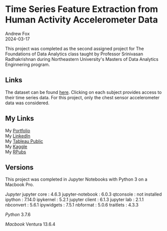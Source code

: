 # Time Series Feature Extraction from Human Activity Accelerometer Data

Andrew Fox
<br>2024-03-17

This project was completed as the second assigned project for The Foundations of Data Analytics class taught by Professor Srinivasan Radhakrishnan during Northeastern University's Masters of Data Analytics Enginnering program.

## Links
The dataset can be found [here](https://www.uni-mannheim.de/dws/research/projects/activity-recognition/dataset/dataset-realworld/). Clicking on each subject provides access to their time series data. For this project, only the chest sensor accelerometer data was considered.

## My Links
My [Portfolio](https://andrewfox1.wordpress.com/data-science/)
<br>
My [LinkedIn](www.linkedin.com/in/ajfandrewjfox)
<br>
My [Tableau Public](https://public.tableau.com/app/profile/andrew.fox3475)
<br>
My [Kaggle](https://www.kaggle.com/andrewjfox)
<br>
My [RPubs](https://rpubs.com/AndrewFox)

## Versions
This project was completed in Jupyter Notebooks with Python 3 on a Macbook Pro.

*Jupyter*
jupyter core     : 4.6.3
jupyter-notebook : 6.0.3
qtconsole        : not installed
ipython          : 7.14.0
ipykernel        : 5.2.1
jupyter client   : 6.1.3
jupyter lab      : 2.1.1
nbconvert        : 5.6.1
ipywidgets       : 7.5.1
nbformat         : 5.0.6
traitlets        : 4.3.3

*Python*
3.7.6

*Macbook*
Ventura 13.6.4
